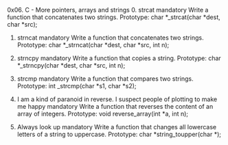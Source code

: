 0x06. C - More pointers, arrays and strings
0. strcat
mandatory
Write a function that concatenates two strings.
Prototype: char *_strcat(char *dest, char *src);

1. strncat
mandatory
Write a function that concatenates two strings.
Prototype: char *_strncat(char *dest, char *src, int n);

2. strncpy
mandatory
Write a function that copies a string.
Prototype: char *_strncpy(char *dest, char *src, int n);

3. strcmp
mandatory
Write a function that compares two strings.
Prototype: int _strcmp(char *s1, char *s2);

4. I am a kind of paranoid in reverse. I suspect people of plotting to make me happy
mandatory
Write a function that reverses the content of an array of integers.
Prototype: void reverse_array(int *a, int n);

5. Always look up
mandatory
Write a function that changes all lowercase letters of a string to uppercase.
Prototype: char *string_toupper(char *);
